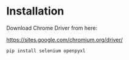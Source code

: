 # Installation
Download Chrome Driver from here:

https://sites.google.com/chromium.org/driver/


`pip install selenium openpyxl`

